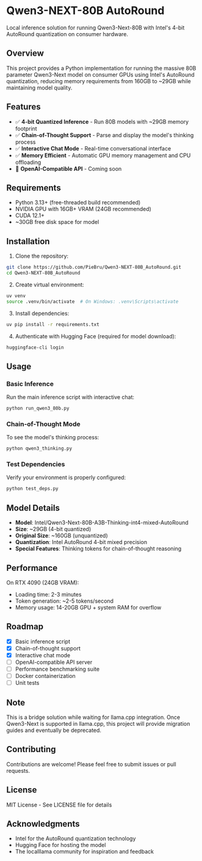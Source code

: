 # Qwen3-NEXT-80B AutoRound

Local inference solution for running Qwen3-Next-80B with Intel's 4-bit AutoRound quantization on consumer hardware.

## Overview

This project provides a Python implementation for running the massive 80B parameter Qwen3-Next model on consumer GPUs using Intel's AutoRound quantization, reducing memory requirements from 160GB to ~29GB while maintaining model quality.

## Features

- ✅ **4-bit Quantized Inference** - Run 80B models with ~29GB memory footprint
- ✅ **Chain-of-Thought Support** - Parse and display the model's thinking process
- ✅ **Interactive Chat Mode** - Real-time conversational interface
- ✅ **Memory Efficient** - Automatic GPU memory management and CPU offloading
- 🚧 **OpenAI-Compatible API** - Coming soon

## Requirements

- Python 3.13+ (free-threaded build recommended)
- NVIDIA GPU with 16GB+ VRAM (24GB recommended)
- CUDA 12.1+
- ~30GB free disk space for model

## Installation

1. Clone the repository:
```bash
git clone https://github.com/PieBru/Qwen3-NEXT-80B_AutoRound.git
cd Qwen3-NEXT-80B_AutoRound
```

2. Create virtual environment:
```bash
uv venv
source .venv/bin/activate  # On Windows: .venv\Scripts\activate
```

3. Install dependencies:
```bash
uv pip install -r requirements.txt
```

4. Authenticate with Hugging Face (required for model download):
```bash
huggingface-cli login
```

## Usage

### Basic Inference

Run the main inference script with interactive chat:

```bash
python run_qwen3_80b.py
```

### Chain-of-Thought Mode

To see the model's thinking process:

```bash
python qwen3_thinking.py
```

### Test Dependencies

Verify your environment is properly configured:

```bash
python test_deps.py
```

## Model Details

- **Model**: Intel/Qwen3-Next-80B-A3B-Thinking-int4-mixed-AutoRound
- **Size**: ~29GB (4-bit quantized)
- **Original Size**: ~160GB (unquantized)
- **Quantization**: Intel AutoRound 4-bit mixed precision
- **Special Features**: Thinking tokens for chain-of-thought reasoning

## Performance

On RTX 4090 (24GB VRAM):
- Loading time: 2-3 minutes
- Token generation: ~2-5 tokens/second
- Memory usage: 14-20GB GPU + system RAM for overflow

## Roadmap

- [x] Basic inference script
- [x] Chain-of-thought support
- [x] Interactive chat mode
- [ ] OpenAI-compatible API server
- [ ] Performance benchmarking suite
- [ ] Docker containerization
- [ ] Unit tests

## Note

This is a bridge solution while waiting for llama.cpp integration. Once Qwen3-Next is supported in llama.cpp, this project will provide migration guides and eventually be deprecated.

## Contributing

Contributions are welcome! Please feel free to submit issues or pull requests.

## License

MIT License - See LICENSE file for details

## Acknowledgments

- Intel for the AutoRound quantization technology
- Hugging Face for hosting the model
- The localllama community for inspiration and feedback
